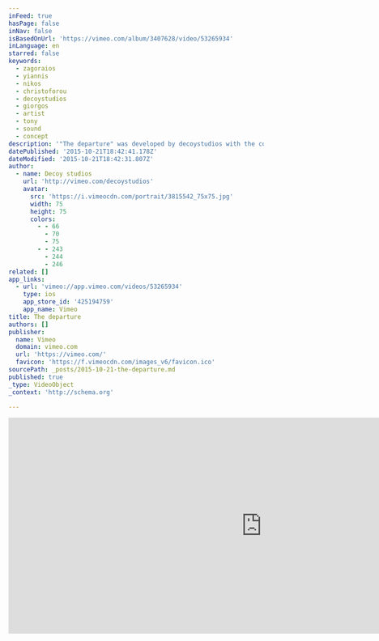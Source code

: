 ```yaml
---
inFeed: true
hasPage: false
inNav: false
isBasedOnUrl: 'https://vimeo.com/album/3407628/video/53265934'
inLanguage: en
starred: false
keywords:
  - zagoraios
  - yiannis
  - nikos
  - christoforou
  - decoystudios
  - giorgos
  - artist
  - tony
  - sound
  - concept
description: '"The departure" was developed by decoystudios with the collaboration of Tony Zagoraios for Pause festival in Australia. The brief was to create a short visual account for the festivals 2012 theme "Future" CAST MARIA MILIOPOULOU DIMITRIS KAMINARIS EXECUTIVE PRODUCER: NIKITAS RAFAIL PROD.'
datePublished: '2015-10-21T18:42:41.178Z'
dateModified: '2015-10-21T18:42:31.807Z'
author:
  - name: Decoy studios
    url: 'http://vimeo.com/decoystudios'
    avatar:
      src: 'https://i.vimeocdn.com/portrait/3815542_75x75.jpg'
      width: 75
      height: 75
      colors:
        - - 66
          - 70
          - 75
        - - 243
          - 244
          - 246
related: []
app_links:
  - url: 'vimeo://app.vimeo.com/videos/53265934'
    type: ios
    app_store_id: '425194759'
    app_name: Vimeo
title: The departure
authors: []
publisher:
  name: Vimeo
  domain: vimeo.com
  url: 'https://vimeo.com/'
  favicon: 'https://f.vimeocdn.com/images_v6/favicon.ico'
sourcePath: _posts/2015-10-21-the-departure.md
published: true
_type: VideoObject
_context: 'http://schema.org'

---
```

<iframe src="https://cdn.embedly.com/widgets/media.html?src=https%3A%2F%2Fplayer.vimeo.com%2Fvideo%2F53265934&amp;url=https%3A%2F%2Fvimeo.com%2F53265934&amp;image=http%3A%2F%2Fi.vimeocdn.com%2Fvideo%2F367809264_1280.jpg&amp;key=b7d04c9b404c499eba89ee7072e1c4f7&amp;type=text%2Fhtml&amp;schema=vimeo" width="1000" height="427" scrolling="no" frameborder="0" allowfullscreen="allowfullscreen" style=""></iframe>